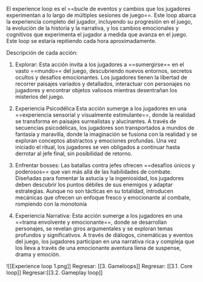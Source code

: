
El experience loop es el ==bucle de eventos y cambios que los jugadores experimentan a lo largo de múltiples sesiones de juego==. Este loop abarca la experiencia completo del jugador, incluyendo su progresión en el juego, la evolución de la historia y la narrativa, y los cambios emocionales y cognitivos que experimenta el jugador a medida que avanza en el juego. Este loop se estaría repitiendo cada hora aproximadamente.

Descripción de cada acción:
1. Explorar:
Esta acción invita a los jugadores a ==sumergirse== en el vasto ==mundo== del juego, descubriendo nuevos entornos, secretos ocultos y desafíos emocionantes. Los jugadores tienen la libertad de recorrer paisajes variados y detallados, interactuar con personajes no jugadores y encontrar objetos valiosos mientras desentrañan los misterios del juego.

2. Experiencia Psicodélica
Esta acción sumerge a los jugadores en una ==experiencia sensorial y visualmente estimulante==, donde la realidad se transforma en paisajes surrealistas y alucinantes. A través de secuencias psicodélicas, los jugadores son transportados a mundos de fantasía y maravilla, donde la imaginación se fusiona con la realidad y se exploran conceptos abstractos y emociones profundas. Una vez iniciado el ritual, los jugadores se ven obligados a continuar hasta derrotar al jefe final, sin posibilidad de retorno.

3. Enfrentar bosses:
Las batallas contra jefes ofrecen ==desafíos únicos y poderosos== que van más allá de las habilidades de combate. Diseñadas para fomentar la astucia y la ingeniosidad, los jugadores deben descubrir los puntos débiles de sus enemigos y adaptar estrategias. Aunque no son tácticas en su totalidad, introducen mecánicas que ofrecen un enfoque fresco y emocionante al combate, rompiendo con la monotonía

4. Experiencia Narrativa:
Esta acción sumerge a los jugadores en una ==trama envolvente y emocionante==, donde se desarrollan personajes, se revelan giros argumentales y se exploran temas profundos y significativos. A través de diálogos, cinemáticas y eventos del juego, los jugadores participan en una narrativa rica y compleja que los lleva a través de una emocionante aventura llena de suspense, drama y emoción.

![[Experience loop 1.png]]
Regresar: [[3. Gameloops]]
Regresar: [[3.1. Core loop]]
Regresar:[[3.2. Gameplay loop]]